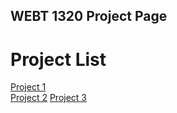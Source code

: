 ## WEBT 1320 Project Page

<h1>Project List</h1>

<a href="project1/index.html" target="_blank">Project 1</a><br>
<a href="project2/index.html" target="_blank">Project 2</a>
<a href="http://127.0.0.1:5500/index.html" target="_blank">Project 3</a>


